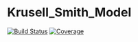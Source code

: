 # Krusell_Smith_Model

[![Build Status](https://github.com/ELatulippeUBC/Krusell_Smith_Model.jl/actions/workflows/CI.yml/badge.svg?branch=main)](https://github.com/ELatulippeUBC/Krusell_Smith_Model.jl/actions/workflows/CI.yml?query=branch%3Amain)
[![Coverage](https://codecov.io/gh/ELatulippeUBC/Krusell_Smith_Model.jl/branch/main/graph/badge.svg)](https://codecov.io/gh/ELatulippeUBC/Krusell_Smith_Model.jl)
